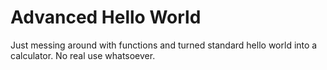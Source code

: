 # Advanced Hello World
 Just messing around with functions and turned standard hello world into a calculator. No real use whatsoever.
